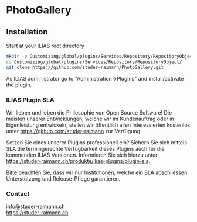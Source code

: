 PhotoGallery
============

## Installation

Start at your ILIAS root directory

```bash
mkdir -p Customizing/global/plugins/Services/Repository/RepositoryObject/  
cd Customizing/global/plugins/Services/Repository/RepositoryObject/  
git clone https://github.com/studer-raimann/PhotoGallery.git  
```  

As ILIAS administrator go to "Administration->Plugins" and install/activate the plugin.

### ILIAS Plugin SLA

Wir lieben und leben die Philosophie von Open Source Software! Die meisten unserer Entwicklungen, welche wir im
Kundenauftrag oder in Eigenleistung entwickeln, stellen wir öffentlich allen Interessierten kostenlos
unter https://github.com/studer-raimann zur Verfügung.

Setzen Sie eines unserer Plugins professionell ein? Sichern Sie sich mittels SLA die termingerechte Verfügbarkeit dieses
Plugins auch für die kommenden ILIAS Versionen. Informieren Sie sich hierzu
unter https://studer-raimann.ch/produkte/ilias-plugins/plugin-sla.

Bitte beachten Sie, dass wir nur Institutionen, welche ein SLA abschliessen Unterstützung und Release-Pflege
garantieren.

### Contact

info@studer-raimann.ch  
https://studer-raimann.ch  

